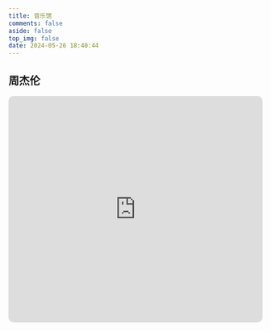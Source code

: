 ```yaml
---
title: 音乐馆
comments: false
aside: false
top_img: false
date: 2024-05-26 18:40:44
---
```


## 周杰伦

<iframe allow="autoplay *; encrypted-media *; fullscreen *; clipboard-write" frameborder="0" height="450" style="width:100%;overflow:hidden;border-radius:10px;" sandbox="allow-forms allow-popups allow-same-origin allow-scripts allow-storage-access-by-user-activation allow-top-navigation-by-user-activation" src="https://embed.music.apple.com/cn/playlist/jay/pl.u-BNA6Yljt15p8mpb"></iframe>